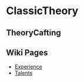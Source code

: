 # ClassicTheory

## TheoryCafting

## Wiki Pages

 - [Experience](/experience.md)
 - [Talents](/talents.md)